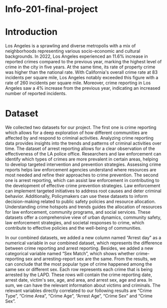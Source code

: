 # Info-201-final-project
# Introduction
Los Angeles is a sprawling and diverse metropolis with a mix of neighborhoods representing various socio-economic and cultural backgrounds. In 2022, Los Angeles experienced an 11.6% increase in reported crimes compared to the previous year, marking the highest level of crime in the city in five years. At the same time, its rate of property crime was higher than the national rate. With California's overall crime rate at 83 incidents per square mile, Los Angeles notably exceeded this figure with a rate of 260 incidents per square mile. Moreover, crime reporting in Los Angeles saw a 4% increase from the previous year, indicating an increased number of reported incidents. 
# Dataset
We collected two datasets for our project. The first one is crime reporting which allows for a deep exploration of how different communities are affected by and respond to criminal activities. Analyzing crime reporting data provides insights into the trends and patterns of criminal activities over time. The dataset of arrest reporting allows for a clear observation of the effectiveness of the LA police office. Researchers and law enforcement can identify which types of crimes are more prevalent in certain areas, helping to develop targeted intervention and prevention strategies. Assessing crime reports helps law enforcement agencies understand where resources are most needed and refine their approaches to crime prevention.
The second one is arrest reporting, which can assist law enforcement in contributing to the development of effective crime prevention strategies. Law enforcement can implement targeted initiatives to address root causes and deter criminal behavior. Additionally, Policymakers can use these datasets to inform decision-making related to public safety policies and resource allocation. Understanding crime hotspots and trends guides the allocation of resources for law enforcement, community programs, and social services. These datasets offer a comprehensive view of urban dynamics, community safety,
law enforcement strategies, and societal responses to crime, which contribute to effective policies and the well-being of communities.

In our combined datasets, we added a new column named “Arrest day" as a numerical  variable in our combined dataset, which represents the difference between crime reporting and arrest reporting. Besides, we added a new categorical variable named “Sex Match”, which shows whether crime-reporting sex and arresting-report sex are the same. From the results, we can conclude that the most popular type of crime happened among the same sex or different sex. Each row represents each crime that is being arrested by the LAPD. These rows will contain the crime reporting date, arrest date, victim's sex, age, and area, and arrest sex, age and area. In sum, we can have the relevant information about victims and criminals.
The relevant variables directly correlated to our following results are “Crime Type”, “Crime Area”, “Crime Age”, “Arrest Age”, “Crime Sex” and “Crime Sex”. 



